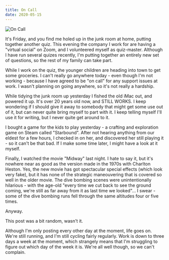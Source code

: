 ```yaml
---
title: On Call
date: 2020-05-15
---
```


![On Call](https://source.unsplash.com/vP3pnOoCiYE/1600x900)

It's Friday, and you find me holed up in the junk room at home, putting together another quiz. This evening the company I work for are having a "virtual social" on Zoom, and I volunteered myself as quiz-master. Although I have run several quizes recently, I'm putting together an entirely new set of questions, so the rest of my family can take part.

While I work on the quiz, the younger children are heading into town to get some groceries. I can't really go anywhere today - even though I'm not working - because I have agreed to be "on call" for any support issues at work. I wasn't planning on going anywhere, so it's not really a hardship.

While tidying the junk room up yesterday I fished the old iMac out, and powered it up. It's over 20 years old now, and STILL WORKS. I keep wondering if I should give it away to somebody that might get some use out of it, but can never quite bring myself to part with it. I keep telling myself I'll use it for writing, but I never quite get around to it.

I bought a game for the kids to play yesterday - a crafting and exploration game on Steam called "Starbound". After not hearing anything from our eldest for a few hours, I checked in on her, and discovered her still playing it - so it can't be that bad. If I make some time later, I might have a look at it myself.

Finally, I watched the movie "Midway" last night. I hate to say it, but it's nowhere near as good as the version made in the 1970s with Charlton Heston. Yes, the new movie has got spectacular special effects (which look very fake), but it has none of the strategic maneouvering that is covered so well in the older movie. The dive bombing scenes were unintentionally hilarious - with the age-old "every time we cut back to see the ground coming, we're still as far away from it as last time we looked"... I swear - some of the dive bombing runs fell through the same altitudes four or five times.

Anyway.

This post was a bit random, wasn't it.

Although I'm only posting every other day at the moment, life goes on. We're still running, and I'm still cycling fairly regularly. Work is down to three days a week at the moment, which strangely means that I'm struggling to figure out which day of the week it is. We're all well though, so we can't complain.